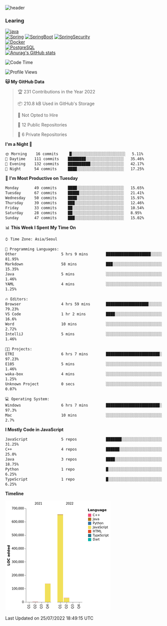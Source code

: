 ![header](https://capsule-render.vercel.app/api?type=Waving&color=auto&text=Welcome~ )
### Learing
[![java](https://img.shields.io/badge/Java-007396?style=flat-square&logo=Java&logoColor=white)](github.com/Joowon0220/TODO-List) <br>
[![Spring](https://img.shields.io/badge/Spring-6DB33F?style=flat-square&logo=Spring&logoColor=white)](github.com/Joowon0220/TODO-List) [![SpringBoot](https://img.shields.io/badge/SpringBoot-6DB33F?style=flat-square&logo=SpringBoot&logoColor=white)](github.com/Joowon0220/TODO-List) [![SpringSecurity](https://img.shields.io/badge/SpringSecurity-6DB33F?style=flat-square&logo=SpringSecurity&logoColor=white)](github.com/Joowon0220/TODO-List) <br>
[![Docker](https://img.shields.io/badge/Docker-2496ED?style=flat-square&logo=Docker&logoColor=white)](github.com/Joowon0220/TODO-List) <br>
[![PostgreSQL](https://img.shields.io/badge/PostgreSQL-4169E1?style=flat-square&logo=PostgreSQL&logoColor=white)](github.com/Joowon0220/TODO-List) <br>
[![Anurag's GitHub stats](https://github-readme-stats.vercel.app/api?username=sbs1621&show_icons=true&theme=radical&count_private=true)](https://github.com/anuraghazra/github-readme-stats)


<!--START_SECTION:waka-->
![Code Time](http://img.shields.io/badge/Code%20Time-0%20secs-blue)

![Profile Views](http://img.shields.io/badge/Profile%20Views-32-blue)

**🐱 My GitHub Data** 

> 🏆 231 Contributions in the Year 2022
 > 
> 📦 210.8 kB Used in GitHub's Storage 
 > 
> 🚫 Not Opted to Hire
 > 
> 📜 12 Public Repositories 
 > 
> 🔑 6 Private Repositories  
 > 
**I'm a Night 🦉** 

```text
🌞 Morning    16 commits     █░░░░░░░░░░░░░░░░░░░░░░░░   5.11% 
🌆 Daytime    111 commits    ████████░░░░░░░░░░░░░░░░░   35.46% 
🌃 Evening    132 commits    ██████████░░░░░░░░░░░░░░░   42.17% 
🌙 Night      54 commits     ████░░░░░░░░░░░░░░░░░░░░░   17.25%

```
📅 **I'm Most Productive on Tuesday** 

```text
Monday       49 commits     ████░░░░░░░░░░░░░░░░░░░░░   15.65% 
Tuesday      67 commits     █████░░░░░░░░░░░░░░░░░░░░   21.41% 
Wednesday    50 commits     ████░░░░░░░░░░░░░░░░░░░░░   15.97% 
Thursday     39 commits     ███░░░░░░░░░░░░░░░░░░░░░░   12.46% 
Friday       33 commits     ██░░░░░░░░░░░░░░░░░░░░░░░   10.54% 
Saturday     28 commits     ██░░░░░░░░░░░░░░░░░░░░░░░   8.95% 
Sunday       47 commits     ███░░░░░░░░░░░░░░░░░░░░░░   15.02%

```


📊 **This Week I Spent My Time On** 

```text
⌚︎ Time Zone: Asia/Seoul

💬 Programming Languages: 
Other                    5 hrs 9 mins        ████████████████████░░░░░   81.95% 
Markdown                 58 mins             ███░░░░░░░░░░░░░░░░░░░░░░   15.35% 
Java                     5 mins              ░░░░░░░░░░░░░░░░░░░░░░░░░   1.46% 
YAML                     4 mins              ░░░░░░░░░░░░░░░░░░░░░░░░░   1.25%

🔥 Editors: 
Browser                  4 hrs 59 mins       ███████████████████░░░░░░   79.23% 
VS Code                  1 hr 2 mins         ████░░░░░░░░░░░░░░░░░░░░░   16.6% 
Word                     10 mins             ░░░░░░░░░░░░░░░░░░░░░░░░░   2.72% 
IntelliJ                 5 mins              ░░░░░░░░░░░░░░░░░░░░░░░░░   1.46%

🐱‍💻 Projects: 
ETRI                     6 hrs 7 mins        ████████████████████████░   97.23% 
E105                     5 mins              ░░░░░░░░░░░░░░░░░░░░░░░░░   1.46% 
waka-box                 4 mins              ░░░░░░░░░░░░░░░░░░░░░░░░░   1.25% 
Unknown Project          0 secs              ░░░░░░░░░░░░░░░░░░░░░░░░░   0.07%

💻 Operating System: 
Windows                  6 hrs 7 mins        ████████████████████████░   97.3% 
Mac                      10 mins             ░░░░░░░░░░░░░░░░░░░░░░░░░   2.7%

```

**I Mostly Code in JavaScript** 

```text
JavaScript               5 repos             ███████░░░░░░░░░░░░░░░░░░   31.25% 
C++                      4 repos             ██████░░░░░░░░░░░░░░░░░░░   25.0% 
Java                     3 repos             ████░░░░░░░░░░░░░░░░░░░░░   18.75% 
Python                   1 repo              █░░░░░░░░░░░░░░░░░░░░░░░░   6.25% 
TypeScript               1 repo              █░░░░░░░░░░░░░░░░░░░░░░░░   6.25%

```


**Timeline**

![Chart not found](https://raw.githubusercontent.com/sbs1621/sbs1621/main/charts/bar_graph.png) 


 Last Updated on 25/07/2022 18:49:15 UTC
<!--END_SECTION:waka-->
